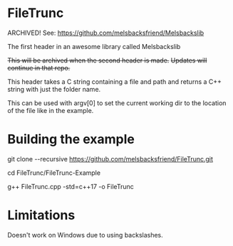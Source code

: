 # FileTrunc
ARCHIVED! See: https://github.com/melsbacksfriend/Melsbackslib

The first header in an awesome library called Melsbackslib

~~This will be archived when the second header is made.~~  ~~Updates will continue in that repo.~~

This header takes a C string containing a file and path and returns a C++ string with just the folder name.  

This can be used with argv[0] to set the current working dir to the location of the file like in the example.  

# Building the example

git clone --recursive https://github.com/melsbacksfriend/FileTrunc.git

cd FileTrunc/FileTrunc-Example

g++ FileTrunc.cpp -std=c++17 -o FileTrunc

# Limitations

Doesn't work on Windows due to using backslashes.  
